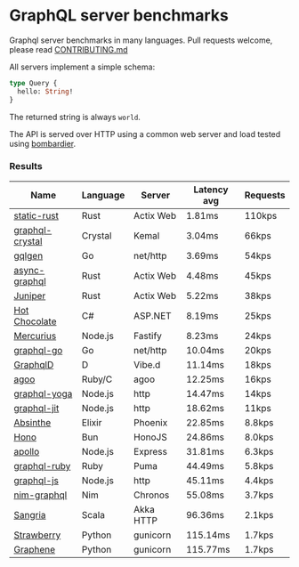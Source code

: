 <!-- README.md is generated from README.ecr, do not edit -->

# GraphQL server benchmarks

Graphql server benchmarks in many languages. Pull requests welcome, please read [CONTRIBUTING.md](CONTRIBUTING.md)

All servers implement a simple schema:

```graphql
type Query {
  hello: String!
}
```

The returned string is always `world`.

The API is served over HTTP using a common web server and load tested using [bombardier](https://github.com/codesenberg/bombardier).

### Results

| Name                          | Language      | Server          | Latency avg      | Requests      |
| ----------------------------  | ------------- | --------------- | ---------------- | ------------- |
| [static-rust](https://actix.rs/) | Rust | Actix Web | 1.81ms | 110kps |
| [graphql-crystal](https://github.com/graphql-crystal/graphql) | Crystal | Kemal | 3.04ms | 66kps |
| [gqlgen](https://github.com/99designs/gqlgen) | Go | net/http | 3.69ms | 54kps |
| [async-graphql](https://github.com/async-graphql/async-graphql) | Rust | Actix Web | 4.48ms | 45kps |
| [Juniper](https://github.com/graphql-rust/juniper) | Rust | Actix Web | 5.22ms | 38kps |
| [Hot Chocolate](https://github.com/ChilliCream/hotchocolate) | C# | ASP.NET | 8.19ms | 25kps |
| [Mercurius](https://github.com/mercurius-js/mercurius) | Node.js | Fastify | 8.23ms | 24kps |
| [graphql-go](https://github.com/graphql-go/graphql) | Go | net/http | 10.04ms | 20kps |
| [GraphqlD](https://github.com/burner/graphqld) | D | Vibe.d | 11.14ms | 18kps |
| [agoo](https://github.com/ohler55/agoo) | Ruby/C | agoo | 12.25ms | 16kps |
| [graphql-yoga](https://github.com/dotansimha/graphql-yoga) | Node.js | http | 14.47ms | 14kps |
| [graphql-jit](https://github.com/zalando-incubator/graphql-jit) | Node.js | http | 18.62ms | 11kps |
| [Absinthe](https://github.com/absinthe-graphql/absinthe) | Elixir | Phoenix | 22.85ms | 8.8kps |
| [Hono](https://github.com/honojs/graphql-server) | Bun | HonoJS | 24.86ms | 8.0kps |
| [apollo](https://github.com/apollographql/apollo-server) | Node.js | Express | 31.81ms | 6.3kps |
| [graphql-ruby](https://github.com/rmosolgo/graphql-ruby) | Ruby | Puma | 44.49ms | 5.8kps |
| [graphql-js](https://github.com/graphql/graphql-js) | Node.js | http | 45.11ms | 4.4kps |
| [nim-graphql](https://github.com/status-im/nim-graphql) | Nim | Chronos | 55.08ms | 3.7kps |
| [Sangria](https://github.com/sangria-graphql/sangria) | Scala | Akka HTTP | 96.36ms | 2.1kps |
| [Strawberry](https://github.com/strawberry-graphql/strawberry) | Python | gunicorn | 115.14ms | 1.7kps |
| [Graphene](https://github.com/graphql-python/graphene) | Python | gunicorn | 115.77ms | 1.7kps |
